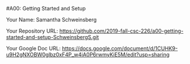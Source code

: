 #A00: Getting Started and Setup

Your Name: Samantha Schweinsberg

Your Repository URL: https://github.com/2019-fall-csc-226/a00-getting-started-and-setup-SchweinsbergS.git

Your Google Doc URL: https://docs.google.com/document/d/1CUHK9-u9H2gNXOBW0glbz0xF4P_w4iA0P6rwmyKiE5M/edit?usp=sharing
